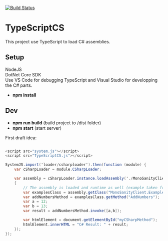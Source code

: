 [![Build Status](https://travis-ci.com/simontardif/TypeScriptCS.svg?branch=master)](https://travis-ci.com/simontardif/TypeScriptCS)
# TypeScriptCS

This project use TypeScript to load C# assemblies.

## Setup

NodeJS <br>
DotNet Core SDK<br>
Use VS Code for debugging TypeScript and Visual Studio for developping the C# parts. <br>

* <b>npm install</b>

## Dev

* <b>npm run build</b> (build project to /dist folder)
* <b>npm start</b> (start server)

First draft idea:
```csharp

<script src="system.js"></script>
<script src="TypeScriptCS.js"></script>

SystemJS.import('loader/csharploader').then(function (module) {
    var cSharpLoader = module.CSharpLoader;

    var assembly = cSharpLoader.instance.loadAssembly('./MonoSanityClient.dll', () =>
    {
        // The assembly is loaded and runtime as well (example taken from blazor)
        var examplesClass = assembly.getClass("MonoSanityClient.Examples")
        var addNumbersMethod = examplesClass.getMethod("AddNumbers");
        var a = 12;
        var b = 13;
        var result = addNumbersMethod.invoke([a,b]);

        var htmlElement = document.getElementById("myCSharpMethod");
        htmlElement.innerHTML = "C# Result: " + result;
    });
});
```
